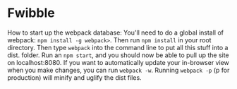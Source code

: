# Fwibble

How to start up the webpack database:
You'll need to do a global install of webpack: `npm install -g webpack>`.
Then run `npm install` in your root directory.
Then type `webpack` into the command line to put all this stuff into a dist. folder.
Run an `npm start`, and you should now be able to pull up the site on localhost:8080.
If you want to automatically update your in-browser view when you make changes, you can run `webpack -w`.
Running `webpack -p` (p for production) will minify and uglify the dist files.
